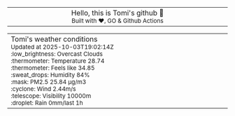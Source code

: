 
<div align="center">
<table>
<tbody>
<td align="center">
<img width="2000" height="0"><br>
Hello, this is Tomi's github 👋<br>
<sup>Built with ❤️, GO & Github Actions</sup><br>
<img width="2000" height="0">
</td>
</tbody>
</table>
</div>
<table>
<tbody>
<td align="left">
<img width="2000" height="0"><br>
Tomi's weather conditions<br>
<sup>Updated at 2025-10-03T19:02:14Z</sup><br>
<sup>:low_brightness: Overcast Clouds</sup><br>
<sup>:thermometer: Temperature 28.74 </sup><br>
<sup>:thermometer: Feels like 34.85</sup><br>
<sup>:sweat_drops: Humidity 84%</sup><br>
<sup>:mask: PM2.5 25.84 μg/m3</sup><br>
<sup>:cyclone: Wind 2.44m/s </sup><br>
<sup>:telescope: Visibility 10000m </sup><br>
<sup>:droplet: Rain 0mm/last 1h </sup><br>
<img width="2000" height="0">
</td>
<td align="left">
<img width="2000" height="0"><br>
<br>
<img width="2000" height="0">
</td>
</tbody>
</table>
</div>
    